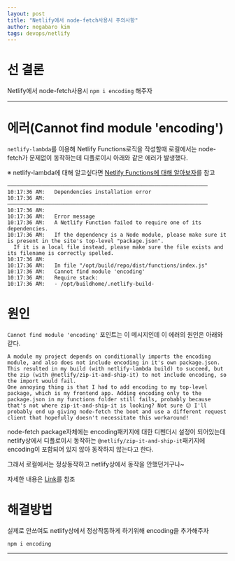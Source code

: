 ```yaml
---
layout: post
title: "Netlify에서 node-fetch사용시 주의사항"
author: negabaro kim
tags: devops/netlify
---
```


# 선 결론

Netlify에서 node-fetch사용시 `npm i encoding` 해주자


---

# 에러(Cannot find module 'encoding')

`netlify-lambda`를 이용해 Netlify Functions로직을 작성할때 
로컬에서는 node-fetch가 문제없이 동작하는데 디플로이시 아래와 같은 에러가 발생했다.

※ netlify-lambda에 대해 알고싶다면 [Netlify Functions에 대해 알아보자]를 참고

```
────────────────────────────────────────────────────────────────
10:17:36 AM:   Dependencies installation error                               
10:17:36 AM: ────────────────────────────────────────────────────────────────
10:17:36 AM: 
10:17:36 AM:   Error message
10:17:36 AM:   A Netlify Function failed to require one of its dependencies.
10:17:36 AM:   If the dependency is a Node module, please make sure it is present in the site's top-level "package.json".
  If it is a local file instead, please make sure the file exists and its filename is correctly spelled.
10:17:36 AM: 
10:17:36 AM:   In file "/opt/build/repo/dist/functions/index.js"
10:17:36 AM:   Cannot find module 'encoding'
10:17:36 AM:   Require stack:
10:17:36 AM:   - /opt/buildhome/.netlify-build-
```

# 원인

`Cannot find module 'encoding'` 포인트는 이 메시지인데 
이 에러의 원인은 아래와 같다.

```
A module my project depends on conditionally imports the encoding module, and also does not include encoding in it's own package.json. This resulted in my build (with netlify-lambda build) to succeed, but the zip (with @netlify/zip-it-and-ship-it) to not include encoding, so the import would fail.
One annoying thing is that I had to add encoding to my top-level package, which is my frontend app. Adding encoding only to the package.json in my functions folder still fails, probably because that's not where zip-it-and-ship-it is looking? Not sure 😕 I'll probably end up giving node-fetch the boot and use a different request client that hopefully doesn't necessitate this workaround!
```


node-fetch package자체에는 encoding패키지에 대한 디펜더시 설정이 되어있는데 
netlify상에서 디플로이시 동작하는 `@netlify/zip-it-and-ship-it`패키지에 encoding이 포함되어 있지 않아 동작하지 않는다고 한다.

그래서 로컬에서는 정상동작하고 netlify상에서 동작을 안했던거구나~

자세한 내용은 [Link]를 참조

# 해결방법

실제로 안쓰여도 netlify상에서 정상작동하게 하기위해 encoding을 추가해주자

```
npm i encoding
```

---

[Link]: https://github.com/netlify/netlify-lambda/issues/201#issuecomment-569453218

[Netlify Functions에 대해 알아보자]: https://negabaro.github.io/archive/netlify-functions